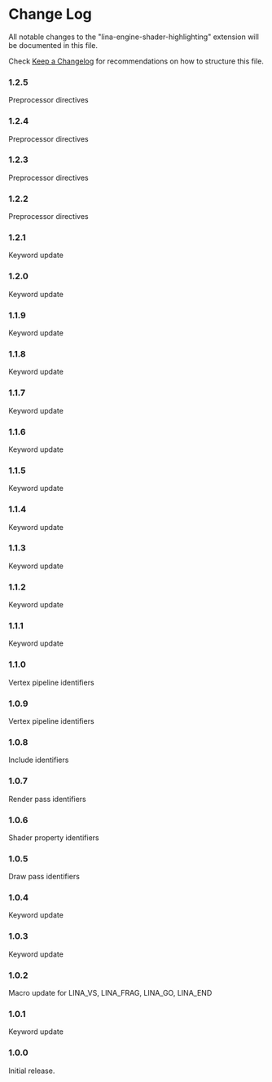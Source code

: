 # Change Log

All notable changes to the "lina-engine-shader-highlighting" extension will be documented in this file.

Check [Keep a Changelog](http://keepachangelog.com/) for recommendations on how to structure this file.

### 1.2.5

Preprocessor directives

### 1.2.4

Preprocessor directives

### 1.2.3

Preprocessor directives

### 1.2.2

Preprocessor directives

### 1.2.1

Keyword update

### 1.2.0

Keyword update

### 1.1.9

Keyword update

### 1.1.8

Keyword update

### 1.1.7

Keyword update

### 1.1.6

Keyword update

### 1.1.5

Keyword update

### 1.1.4

Keyword update

### 1.1.3

Keyword update

### 1.1.2

Keyword update

### 1.1.1

Keyword update

### 1.1.0

Vertex pipeline identifiers

### 1.0.9

Vertex pipeline identifiers

### 1.0.8

Include identifiers

### 1.0.7

Render pass identifiers

### 1.0.6

Shader property identifiers

### 1.0.5

Draw pass identifiers

### 1.0.4

Keyword update

### 1.0.3

Keyword update

### 1.0.2

Macro update for LINA_VS, LINA_FRAG, LINA_GO, LINA_END

### 1.0.1

Keyword update

### 1.0.0

Initial release.
